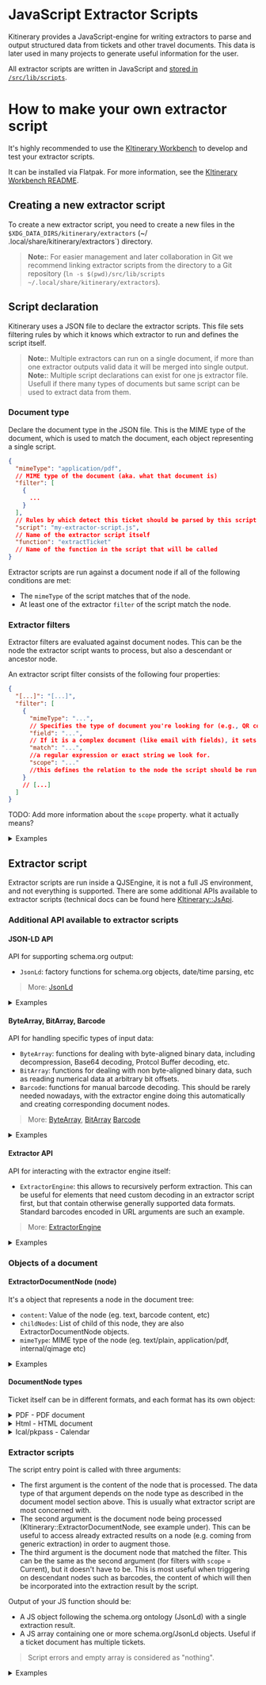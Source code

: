 # JavaScript Extractor Scripts

Kitinerary provides a JavaScript-engine for writing extractors to parse and output structured data from tickets and
other travel documents.
This data is later used in many projects to generate useful information for the user.

All extractor scripts are written in JavaScript and [stored in
`/src/lib/scripts`](https://invent.kde.org/pim/kitinerary/-/tree/master/src/lib/scripts).

# How to make your own extractor script

It's highly recommended to use the [KItinerary Workbench](https://invent.kde.org/pim/kitinerary-workbench) to develop
and test your extractor scripts.

It can be installed via Flatpak. For more information, see
the [KItinerary Workbench README](https://invent.kde.org/pim/kitinerary-workbench/-/blob/master/README.md).

## Creating a new extractor script

To create a new extractor script, you need to create a new files in the `$XDG_DATA_DIRS/kitinerary/extractors` (~/
.local/share/kitinerary/extractors`) directory.

> **Note:**: For easier management and later collaboration in Git we recommend linking extractor scripts from the
> directory to a Git repository (`ln -s $(pwd)/src/lib/scripts ~/.local/share/kitinerary/extractors`).

## Script declaration

Kitinerary uses a JSON file to declare the extractor scripts. This file sets filtering rules by which it knows which
extractor to run and defines the script itself.

> **Note:**: Multiple extractors can run on a single document, if more than one extractor outputs valid data it will be
> merged into single output.
> **Note:**: Multiple script declarations can exist for one js extractor file. Usefull if there many types of documents
> but same script can be used to extract data from them.

### Document type

Declare the document type in the JSON file. This is the MIME type of the document, which is used to match the document,
each object representing a single script.

```json
{
  "mimeType": "application/pdf",
  // MIME type of the document (aka. what that document is)
  "filter": [
    {
      ...
    }
  ],
  // Rules by which detect this ticket should be parsed by this script 
  "script": "my-extractor-script.js",
  // Name of the extractor script itself
  "function": "extractTicket"
  // Name of the function in the script that will be called 
}
```

Extractor scripts are run against a document node if all of the following conditions are met:

* The `mimeType` of the script matches that of the node.
* At least one of the extractor `filter` of the script match the node.

### Extractor filters

Extractor filters are evaluated against document nodes. This can be the node the extractor
script wants to process, but also a descendant or ancestor node.

An extractor script filter consists of the following four properties:

```json
{
  "[...]": "[...]",
  "filter": [
    {
      "mimeType": "...",
      // Specifies the type of document you're looking for (e.g., QR code in document, plain text). 
      "field": "...",
      // If it is a complex document (like email with fields), it sets which filed of the document run "match" on. This is ignored for nodes containing basic types such as plain text or binary data.
      "match": "...",
      //a regular expression or exact string we look for.
      "scope": "..."
      //this defines the relation to the node the script should be run on (Current, Parent, Children, Ancestors or Descendants).
    }
    // [...]
  ]
}

```

TODO: Add more information about the `scope` property. what it actually means?

<details>
<summary>Examples</summary>

--- 
Anything attached to an email sent by "booking@example-operator.com". The field matched against here
is the `From` header of the MIME message.

```json
{
  "mimeType": "message/rfc822",
  // Its mime type of email
  "field": "From",
  // We look at fiels "From" in the email, which is the sender
  "match": "^booking@exampl-operator\.com$",
  // We look at exactly "booking@exampl-operator.com" 
  "scope": "Ancestors"
  // TODO: What is this?
}
```

---
Documents containing a barcode of the format "F12345678". Note that the scope here is `Descendants`
rather than `Children` as the direct child nodes tend to be the images containing the barcode.

```json
{
  "mimeType": "text/plain",
  // we look at plain text
  "scope": "Ancestors",
  // TODO: What is this? i dont understand... 
  "match": "^F\d{8}$"
  // We look for exactly "F" followed by 8 digits
}
```

---
Apple Wallet passes issued by "org.kde.travelAgency".

```json
{
  "mimeType": "application/vnd.apple.pkpass",
  // We look at Apple Wallet passes
  "field": "passTypeIdentifier",
  // We look at field "passTypeIdentifier" which is the issuer
  "match": "org.kde.travelAgency",
  "scope": "Current"
  // We look only at this document
}
```

---
iCal events with an organizer email address of the "kde.org" domain. Note that the field here accesses
a property of a property. This works at arbitrary depth, as long as the corresponding types are
introspectable by Qt.

```json
{
  "mimeType": "internal/event",
  "field": "organizer.email",
  "match": "@kde.org$",
  "scope": "Current"
}
```

---
A (PDF) document containing an IATA boarding pass barcode of the airline "AB". Triggering
vendor-specific UIC or ERA railway tickets can be done very similarly, matching on the corresponding
carrier ids.

```json
{
  "mimeType": "internal/iata-bcbp",
  "field": "operatingCarrierDesignator",
  "match": "AB",
  "scope": "Descendants"
}
```

---
A node that has already existing results containing a reservation from "My Transport Operator".
This is useful for scripts that want to augment or fix schema.org annotation already provided by
the source. Note that the mimeType "application/ld+json" is special here as it doesn't only trigger
on the document node content itself, but also matches against the result of nodes of any type.

```json
{
  "mimeType": "application/ld+json",
  "field": "reservationFor.provider.name",
  "match": "My Transport Operator",
  "scope": "Current"
}
```

---
**NOT RECOMMENDED** This should be used as a last resort only, as matching against the full PDF document content can be
expensive.

PDF documents containing the string "My Ferry Booking" anywhere.

```json
{
  "mimeType": "application/pdf",
  "field": "text",
  "match": "My Ferry Booking",
  "scope": "Current"
}
```

</details>

## Extractor script

Extractor scripts are run inside a QJSEngine, it is not a full JS environment, and not everything is supported.
There are some additional APIs available to extractor scripts (technical docs can be found
here [KItinerary::JsApi](https://api.kde.org/kdepim/kitinerary/html/namespaceKItinerary_1_1JsApi.html).

### Additional API available to extractor scripts

#### JSON-LD API

API for supporting schema.org output:

* `JsonLd`: factory functions for schema.org objects, date/time parsing, etc

> More: [JsonLd](https://api.kde.org/kdepim/kitinerary/html/classKItinerary_1_1JsApi_1_1JsonLd.html)

<details>
<summary>Examples</summary>

```js

var f = JsonLd.newFlightReservation(); // https://schema.org/FlightReservation
f.reservationFor.departureAirport.name = "KDE Konqi Airport (KDQ)"; // https://schema.org/FlightReservation -> https://schema.org/Flight -> https://schema.org/Place -> https://schema.org/Airport
f.reservationFor.arrivalAirport.name = "KDE Katie City Airport (KDA)";
f.reservationFor.departureTime = JsonLd.toDateTime("08:36 20.02.2025", "hh:mm dd.MM.yyyy", "en");
f.reservationFor.arrivalTime = JsonLd.toDateTime("09:56 20.02.2025", "hh:mm dd.MM.yyyy", "en");
f.reservationFor.airline.iataCode = "KD";
f.reservationFor.flightNumber = "KD 1096";
return f; // Returns the flight reservation object later used by other apps 
```

</details>

#### ByteArray, BitArray, Barcode

API for handling specific types of input data:

* `ByteArray`: functions for dealing with byte-aligned binary data, including decompression, Base64 decoding, Protcol
  Buffer decoding, etc.
* `BitArray`: functions for dealing with non byte-aligned binary data, such as reading numerical data at arbitrary bit
  offsets.
* `Barcode`: functions for manual barcode decoding. This should be rarely needed nowadays, with the extractor engine
  doing this automatically and creating corresponding document nodes.

> More:
> [ByteArray](https://api.kde.org/kdepim/kitinerary/html/classKItinerary_1_1JsApi_1_1ByteArray.html),
> [BitArray](https://api.kde.org/kdepim/kitinerary/html/classKItinerary_1_1JsApi_1_1BitArray.html)
> [Barcode](https://api.kde.org/kdepim/kitinerary/html/classKItinerary_1_1JsApi_1_1Barcode.html)

<details>
<summary>Examples</summary>

```js
const KonqiPersonality = ByteArray.toBase64("Cheerful"); // "Q2hlZXJmdWwK"
const KatieMessage = ByteArray.fromBase64("UmVtZW1iZXIgdG8gdGFrZSBicmVha3MK"); // "Remember to take breaks"

// FIXME: How to use ByteArray?

// Usually not needed, as the extractor engine will create barcode nodes automatically
const QRCode = ImageOfAztecQRCodeNotDecodedByExtractorEngine;
const DecodedAztec = Barcode.decodeAztec(ImageOfAztecQRCodeNotDecodedByExtractorEngine)
z
console.log(DecodedAztec); // ["KDE airlines", "KDE Konqi Airport (KDQ)", "KDE Katie City Airport (KDA)", "20.02.2025", "08:36", "20.02.2025", "09:56", "KD 1096", "magicalstringsoweknowthisticketwasnottamperedwithbyevilwizards"]
```

</details>

#### Extractor API

API for interacting with the extractor engine itself:

* `ExtractorEngine`: this allows to recursively perform extraction.
  This can be useful for elements that need custom decoding in an extractor script first,
  but that contain otherwise generally supported data formats. Standard barcodes encoded
  in URL arguments are such an example.

> More: [ExtractorEngine](https://api.kde.org/kdepim/kitinerary/html/classKItinerary_1_1ExtractorEngine.html)


<details>
<summary>Examples</summary>

```js
const XMLdataIncorreclyInterpretedAsText = "<xml><data>42</data></xml>";
const CorrectlyInterpretedXML = ExtractorEngine.extract(XMLdataIncorreclyInterpretedAsText, "application/xml");

var f = JsonLd.newFlightReservation();
ExtractorEngine.extractPrice("13 EUR", f); // Adds to ticket price
```

</details>

### Objects of a document

#### ExtractorDocumentNode (node)

It's a object that represents a node in the document tree:

* `content`: Value of the node (eg. text, barcode content, etc)
* `childNodes`: List of child of this node, they are also ExtractorDocumentNode objects.
* `mimeType`: MIME type of the node (eg. text/plain, application/pdf, internal/qimage etc)

<details>
<summary>Examples</summary>

```tree
└── application/pdf // Ticket in PDF format
    ├── internal/qimage // Image of the QR code
    │   └── text/plain // Decoded text from the QR code
    └── text/plain // Usually text inside of PDF
```

```js
function main(pdf, node, barcode) {
    cnsole.log(pdf.content) // Automagically extracted PDF content, no need to point at it.
    imageOfQR = node.childNodes[0];
    textFromQR = imageOfQR.childNodes[0].content;
}

```

</details>

#### DocumentNode types

Ticket itself can be in different formats, and each format has its own object:
<details id="PDF - PDF document">
<summary>PDF - PDF document</summary>
PdfDocument is a object that represents a PDF document; it has the following properties:

* `text`: Extracts text from the PDF page. If used on root node, it extracts all text from the PDF.
* `pages`: List of pages in the PDF
* `textInRect`: Extracts text from a given rectangle on the PDF page. Uses normalized coordinates (0-1) in format "Left,
  Top, Right, Bottom".

> More:
> [PdfDocument](https://api.kde.org/kdepim/kitinerary/html/classKItinerary_1_1PdfDocument.html)

  <details>
  <summary>Examples</summary>

  ```js
  // If ticket is in PDF the fist argument is the `PdfPage` object
function main(pdf, node) {
    const allText = content.text; // Extracts all text from the PDF page
    const firstPage = pdf.pages[0].text; // Extracts text from  the first page of the PDF
    const textInRect = pdf.pages[0].textInRect(0, 0, 0.3, 0.25); // "Passanger: Kandalf"
}

```

  </details>
</details>
<details id="Html - HTML document">
<summary>Html - HTML document</summary>

TODO: Actually write this

> More:
> [HtmlDocument](https://api.kde.org/kdepim/kitinerary/html/classKItinerary_1_1HtmlDocument.html)
> [HtmlElement](https://api.kde.org/kdepim/kitinerary/html/classKItinerary_1_1HtmlElement.html)

</details>
<details id="Ical/pkpass - Calendar">
<summary>Ical/pkpass - Calendar</summary>

TODO: Actually write this, i can't find any information about this...
</details>

### Extractor scripts

The script entry point is called with three arguments:

* The first argument is the content of the node that is processed. The data type of that argument
  depends on the node type as described in the document model section above. This is usually
  what extractor script are most concerned with.
* The second argument is the document node being processed (KItinerary::ExtractorDocumentNode, see example under).
  This can be useful to access already extracted results on a node (e.g. coming from generic extraction)
  in order to augment those.
* The third argument is the document node that matched the filter. This can be the same as the second
  argument (for filters with `scope` = Current), but it doesn't have to be. This is most useful when
  triggering on descendant nodes such as barcodes, the content of which will then be incorporated into
  the extraction result by the script.

Output of your JS function should be:

* A JS object following the schema.org ontology (JsonLd) with a single extraction result.
* A JS array containing one or more schema.org/JsonLd objects. Useful if a ticket document has multiple tickets.

> Script errors and empty array is considered as "nothing".

<details>
<summary>Examples</summary>
Let's assume we want to create an extractor script for a railway ticket which comes with a simple
tabular layout for a single leg per page, and contains a QR code with a 10 digit number for each leg.

```
Konqi -> Katie West
Departure: 21 Jun 18:42
Arrival: 21 Jun 23:12

[Big QR code]
```

As a filter we'd use something similar as example 2 above, triggering on the barcode content.

```js
function extractTicket(pdf, node, barcode) {
    // text for the PDF page containing the barcode that triggered this
    const text = pdf.pages[barcode.location].text;

    // empty http://schema.org/TrainReservation object for the result
    let res = JsonLd.newTrainReservation();

    // when using regular expressions, matching on things that don't change in different
    // language variants is usually preferable, but might not always be possible
    // when creating regular expressions consider that various special characters might occur in names
    // of people or locations (in the above example spaces and parenthesis)
    const leg = text.match(/(.*) -> (.*)/); // ["Konqi", "Katie West"]

    // this can throw an error if the regular expression didn't match
    // that's fine though, the script is aborted here and considered not to have any result
    // ie. handling this case explicitly is unnecessary here
    res.reservationFor.departureStation.name = leg[1]; // Konqi
    res.reservationFor.arrivalStation.name = leg[2]; // Katie West

    // date/time parsing can recover missing year numbers from context, if available
    // In our example it would consider the PDF creation time for that, and the resulting
    // date would be the first occurrence of the given day and month following that.
    // https://doc.qt.io/qt-6/qdate.html#fromString-1  
    res.reservationFor.departureTime = JsonLd.toDateTime(text.match(/Departure: (.*)/)[1], 'dd MMM hh:mm', 'en');

    // for supporting different language formats, both the format string and the locale
    // argument can be lists. All combinations are then tried until one yields a valid result.
    res.reservationFor.arrivalTime = JsonLd.toDateTime(text.match(/(?:Arrival|Arrivé|Ankunft): (.*)/)[1],
        ['dd MMM hh:mm', 'dd MMM hh.mm'], ['en', 'fr', 'de']);

    // the node that triggered this script (the barcode) can be accessed and integrated into the result
    res.reservedTicket.ticketToken = 'qrCode:' + barcode.content;

    return res;
}
```

The above example produces and entirely new result. Another common case are scripts that
merely augment an existing result. Let's assume an Apple Wallet pass for a flight, the
automatically extracted result is correct but misses the boarding group. The filter for
this would be similar to example 4 above, triggering on the pass issuer.

```js
// unused arguments can be omitted
function extractBoardingPass(pass, node) {
    // use the existing result as a starting point
    // generally this can be more than one, but specific types of documents
    // might only produce a deterministic amount (like 1 in this case).
    let res = node.result[0];

    // modify the result as necessary
    res.boardingGroup = pass.field["group"].label;

    // returning a result here will replace the existing results for this node
    return res;
}
```

</details>

